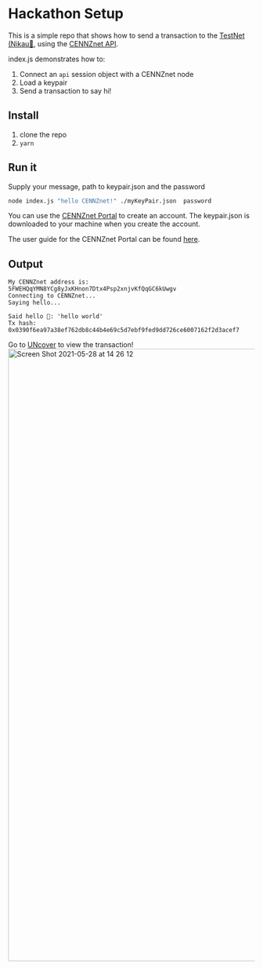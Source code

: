 # Hackathon Setup

This is a simple repo that shows how to send a transaction to the [TestNet (Nikau🌴](https://wiki.cennz.net/#/Getting-started/CENNZnet-networks), using the [CENNZnet API](https://github.com/cennznet/api.js).

index.js demonstrates how to:
1) Connect an `api` session object with a CENNZnet node
2) Load a keypair
3) Send a transaction to say hi!

## Install
1) clone the repo
2) `yarn`

## Run it
Supply your message, path to keypair.json and the password
```bash
node index.js "hello CENNZnet!" ./myKeyPair.json  password
```
You can use the [CENNZnet Portal](https://cennznet.io/) to create an account. The keypair.json is downloaded to your machine when you create the account. 

The user guide for the CENNZnet Portal can be found [here](https://wiki.cennz.net/#/References/CENNZnet-infrastructures/Exploring-the-CENNZnet-UI).


## Output 
```
My CENNZnet address is: 5FWEHQqYMN8YCg8yJxKHnon7Dtx4Psp2xnjvKfQqGC6kUwgv
Connecting to CENNZnet...
Saying hello...

Said hello 🚀: 'hello world'
Tx hash: 0x0390f6ea97a38ef762db8c44b4e69c5d7ebf9fed9dd726ce6007162f2d3acef7
```

Go to [UNcover](https://uncoverexplorer.com/?network=Nikau) to view the transaction!
<img width="1248" alt="Screen Shot 2021-05-28 at 14 26 12" src="https://user-images.githubusercontent.com/5133901/119920573-a9e64a80-bfc0-11eb-8512-0a3a9f257da8.png">
